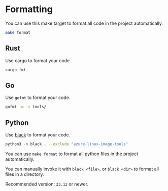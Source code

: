 # Formatting

You can use this make target to format all code in the project automatically.

```bash
make format
```

## Rust

Use cargo to format your code.

```bash
cargo fmt
```

## Go

Use `gofmt` to format your code.

```bash
gofmt -w -s tools/
```

## Python

Use [black](https://pypi.org/project/black/) to format your code.

```bash
python3 -m black . --exclude "azure-linux-image-tools"
```

You can use `make format` to format all python files in the project automatically.

You can manually invoke it with `black <file>`, or `black <dir>` to format all
files in a directory.

Recommended version: `23.12` or newer.
